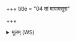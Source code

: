 +++
title = "04 तां मायामसुरा"

+++
<details><summary>मूलम् (WS)</summary>

तां मायामसुरा उप जीवन्त्युपजीवनीयो भवति य एवं वेद॥ ४ ॥  
सोदक्रामत् सा पितॄनागच्छत्तां पितर उपाह्वयन्त स्वध एहीति ॥ ५ ॥
</details>